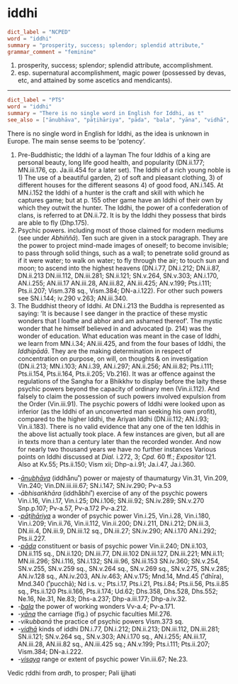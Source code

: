 # iddhi

``` toml
dict_label = "NCPED"
word = "iddhi"
summary = "prosperity, success; splendor; splendid attribute,"
grammar_comment = "feminine"
```

1. prosperity, success; splendor; splendid attribute, accomplishment.
2. esp. supernatural accomplishment, magic power (possessed by devas, etc, and attained by some ascetics and mendicants).

--------------------

``` toml
dict_label = "PTS"
word = "iddhi"
summary = "There is no single word in English for Iddhi, as t"
see_also = ["ānubhāva", "pāṭihāriya", "pāda", "bala", "yāna", "vidhā", "visaya"]
```

There is no single word in English for Iddhi, as the idea is unknown in Europe. The main sense seems to be ʻpotency’.

1. Pre\-Buddhistic; the Iddhi of a layman The four Iddhis of a king are personal beauty, long life good health, and popularity (DN.ii.177; MN.iii.176, cp. Ja.iii.454 for a later set). The Iddhi of a rich young noble is 1) The use of a beautiful garden, 2) of soft and pleasant clothing, 3) of different houses for the different seasons 4) of good food, AN.i.145. At MN.i.152 the Iddhi of a hunter is the craft and skill with which he captures game; but at p. 155 other game have an Iddhi of their own by which they outwit the hunter. The Iddhi, the power of a confederation of clans, is referred to at DN.ii.72. It is by the Iddhi they possess that birds are able to fly (Dhp.175).
2. Psychic powers. including most of those claimed for modern mediums (see under *Abhiññā*). Ten such are given in a stock paragraph. They are the power to project mind\-made images of oneself; to become invisible; to pass through solid things, such as a wall; to penetrate solid ground as if it were water; to walk on water; to fly through the air; to touch sun and moon; to ascend into the highest heavens (DN.i.77, DN.i.212; DN.ii.87, DN.ii.213 DN.iii.112, DN.iii.281; SN.ii.121; SN.v.264, SN.v.303; AN.i.170, AN.i.255; AN.iii.17 AN.iii.28, AN.iii.82, AN.iii.425; AN.v.199; Pts.i.111; Pts.ii.207; Vism.378 sq., Vism.384; DN\-a.i.122). For other such powers see SN.i.144; iv.290 v.263; AN.iii.340.
3. The Buddhist theory of Iddhi. At DN.i.213 the Buddha is represented as saying: ʻIt is because I see danger in the practice of these mystic wonders that I loathe and abhor and am ashamed thereof’. The mystic wonder that he himself believed in and advocated (p. 214) was the wonder of education. What education was meant in the case of Iddhi, we learn from MN.i.34; AN.iii.425, and from the four bases of Iddhi, the *Iddhipādā*. They are the making determination in respect of concentration on purpose, on will, on thoughts & on investigation (DN.ii.213; MN.i.103; AN.i.39, AN.i.297; AN.ii.256; AN.iii.82; Pts.i.111; Pts.ii.154, Pts.ii.164, Pts.ii.205; Vb.216). It was ar offence against the regulations of the Sangha for a Bhikkhv to display before the laity these psychic powers beyond the capacity of ordinary men (Vin.ii.112). And falsely to claim the possession of such powers involved expulsion from the Order (Vin.iii.91). The psychic powers of Iddhi were looked upon as inferior (as the Iddhi of an unconverted man seeking his own profit), compared to the higher Iddhi, the Ariyan Iddhi (DN.iii.112; AN.i.93; Vin.ii.183). There is no valid evidence that any one of the ten Iddhis in the above list actually took place. A few instances are given, but all are in texts more than a century later than the recorded wonder. And now for nearly two thousand years we have no further instances Various points on Iddhi discussed at *Dial.* i.272, 3; *Cpd.* 60 ff.; *Expositor* 121. Also at Kv.55; Pts.ii.150; Vism xii; Dhp\-a.i.91; Ja.i.47, Ja.i.360.

* *\-[ānubhāva](ānubhāva.md)* (iddhånu˚) power or majesty of thaumaturgy Vin.31, Vin.209, Vin.240; Vin.DN.iii.iii.67; SN.i.147; SN.iv.290; Pv\-a.53
* *\-ābhisaṅkhāra* (iddhåbhi˚) exercise of any of the psychic powers Vin.i.16, Vin.i.17, Vin.i.25; DN.i.106; SN.iii.92; SN.iv.289; SN.v.270 Snp.p.107; Pv\-a.57, Pv\-a.172 Pv\-a.212.
* *\-[pāṭihāriya](pāṭihāriya.md)* a wonder of psychic power Vin.i.25, Vin.i.28, Vin.i.180, Vin.i.209; Vin.ii.76, Vin.ii.112, Vin.ii.200; DN.i.211, DN.i.212; DN.iii.3, DN.iii.4, DN.iii.9, DN.iii.12 sq., DN.iii.27; SN.iv.290; AN.i.170 AN.i.292; Pts.ii.227.
* *\-[pāda](pāda.md)* constituent or basis of psychic power Vin.ii.240; DN.ii.103, DN.ii.115 sq., DN.ii.120; DN.iii.77, DN.iii.102 DN.iii.127, DN.iii.221; MN.ii.11; MN.iii.296; SN.i.116, SN.i.132; SN.iii.96, SN.iii.153 SN.iv.360; SN.v.254, SN.v.255, SN.v.259 sq., SN.v.264 sq., SN.v.269 sq., SN.v.275, SN.v.285; AN.iv.128 sq., AN.iv.203, AN.iv.463; AN.v.175; Mnd.14, Mnd.45 (˚dhīra), Mnd.340 (˚pucchā); Nd i.s. v.; Pts.i.17, Pts.i.21, Pts.i.84; Pts.ii.56, Pts.ii.85 sq., Pts.ii.120 Pts.ii.166, Pts.ii.174; Ud.62; Dhs.358, Dhs.528, Dhs.552; Ne.16, Ne.31, Ne.83; Dhs\-a.237; Dhp\-a.iii.177; Dhp\-a.iv.32.
* *\-[bala](bala.md)* the power of working wonders Vv\-a.4; Pv\-a.171.
* *\-[yāna](yāna.md)* the carriage (fig.) of psychic faculties Mil.276.
* *\-vikubbanā* the practice of psychic powers Vism.373 sq.
* *\-[vidhā](vidhā.md)* kinds of iddhi DN.i.77, DN.i.212; DN.ii.213; DN.iii.112, DN.iii.281; SN.ii.121; SN.v.264 sq., SN.v.303; AN.i.170 sq., AN.i.255; AN.iii.17, AN.iii.28, AN.iii.82 sq., AN.iii.425 sq.; AN.v.199; Pts.i.111; Pts.ii.207; Vism.384; DN\-a.i.222.
* *\-[visaya](visaya.md)* range or extent of psychic power Vin.iii.67; Ne.23.

Vedic ṛddhi from *ardh*, to prosper; Pali ijjhati

